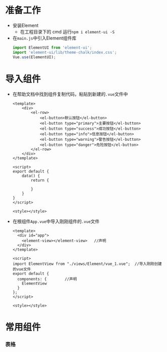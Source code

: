 # 准备工作

- 安装Element
  - 在工程目录下的 cmd 运行`npm i element-ui -S`
- 在`main.js`中引入Element组件库
	```js
	import ElementUI from 'element-ui';
	import 'element-ui/lib/theme-chalk/index.css';
	Vue.use(ElementUI);
	```
# 导入组件
- 在帮助文档中找到组件复制代码，粘贴到新建的`.vue`文件中
	```vue
	<template>
	    <div>
	        <el-row>
	            <el-button>默认按钮</el-button>
	            <el-button type="primary">主要按钮</el-button>
	            <el-button type="success">成功按钮</el-button>
	            <el-button type="info">信息按钮</el-button>
	            <el-button type="warning">警告按钮</el-button>
	            <el-button type="danger">危险按钮</el-button>
	        </el-row>
	    </div>
	</template>
	
	<script>
	export default {
	    data() {
	        return {
	
	        }
	    }
	}
	</script>
	
	<style></style>
	```
- 在根组件`App.vue`中导入刚刚组件的`.vue`文件
	```vue
	<template>
	  <div id="app">
	    <element-view></element-view>   //声明
	  </div>
	</template>
	
	<script>
	import ElementView from "./views/Element/vue_1.vue";  //导入刚刚创建的vue文件
	export default {
	  components: {        //声明
	    ElementView 
	  }
	};
	</script>
	
	<style></style>
	```
# 常用组件
### 表格

















